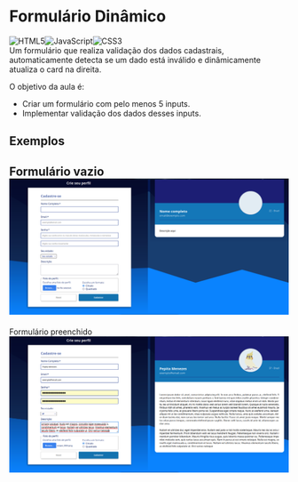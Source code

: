 # Formulário Dinâmico
![HTML5](https://img.shields.io/badge/html5-%23E34F26.svg?style=for-the-badge&logo=html5&logoColor=white)![JavaScript](https://img.shields.io/badge/javascript-%23323330.svg?style=for-the-badge&logo=javascript&logoColor=%23F7DF1E)![CSS3](https://img.shields.io/badge/css3-%231572B6.svg?style=for-the-badge&logo=css3&logoColor=white)  
Um formulário que realiza validação dos dados cadastrais, automaticamente detecta se um dado está inválido e dinâmicamente atualiza o card na direita.

O objetivo da aula é:

- Criar um formulário com pelo menos 5 inputs.
- Implementar validação dos dados desses inputs.

## Exemplos

Formulário vazio
<img src="./assets/clean.png">
------------------------------
Formulário preenchido
<img src="./assets/filled.png">
